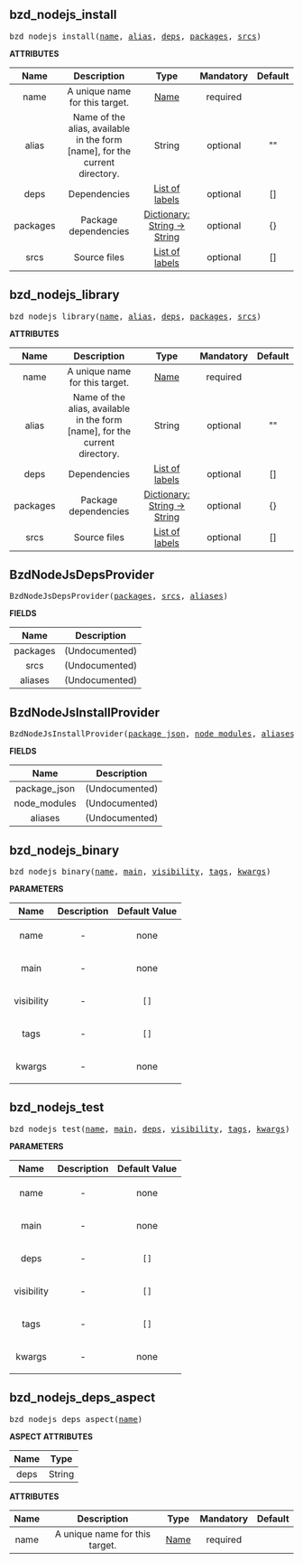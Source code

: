 <!-- Generated with Stardoc: http://skydoc.bazel.build -->

<a name="#bzd_nodejs_install"></a>

## bzd_nodejs_install

<pre>
bzd_nodejs_install(<a href="#bzd_nodejs_install-name">name</a>, <a href="#bzd_nodejs_install-alias">alias</a>, <a href="#bzd_nodejs_install-deps">deps</a>, <a href="#bzd_nodejs_install-packages">packages</a>, <a href="#bzd_nodejs_install-srcs">srcs</a>)
</pre>



**ATTRIBUTES**


| Name  | Description | Type | Mandatory | Default |
| :-------------: | :-------------: | :-------------: | :-------------: | :-------------: |
| name |  A unique name for this target.   | <a href="https://bazel.build/docs/build-ref.html#name">Name</a> | required |  |
| alias |  Name of the alias, available in the form [name], for the current directory.   | String | optional | "" |
| deps |  Dependencies   | <a href="https://bazel.build/docs/build-ref.html#labels">List of labels</a> | optional | [] |
| packages |  Package dependencies   | <a href="https://bazel.build/docs/skylark/lib/dict.html">Dictionary: String -> String</a> | optional | {} |
| srcs |  Source files   | <a href="https://bazel.build/docs/build-ref.html#labels">List of labels</a> | optional | [] |


<a name="#bzd_nodejs_library"></a>

## bzd_nodejs_library

<pre>
bzd_nodejs_library(<a href="#bzd_nodejs_library-name">name</a>, <a href="#bzd_nodejs_library-alias">alias</a>, <a href="#bzd_nodejs_library-deps">deps</a>, <a href="#bzd_nodejs_library-packages">packages</a>, <a href="#bzd_nodejs_library-srcs">srcs</a>)
</pre>



**ATTRIBUTES**


| Name  | Description | Type | Mandatory | Default |
| :-------------: | :-------------: | :-------------: | :-------------: | :-------------: |
| name |  A unique name for this target.   | <a href="https://bazel.build/docs/build-ref.html#name">Name</a> | required |  |
| alias |  Name of the alias, available in the form [name], for the current directory.   | String | optional | "" |
| deps |  Dependencies   | <a href="https://bazel.build/docs/build-ref.html#labels">List of labels</a> | optional | [] |
| packages |  Package dependencies   | <a href="https://bazel.build/docs/skylark/lib/dict.html">Dictionary: String -> String</a> | optional | {} |
| srcs |  Source files   | <a href="https://bazel.build/docs/build-ref.html#labels">List of labels</a> | optional | [] |


<a name="#BzdNodeJsDepsProvider"></a>

## BzdNodeJsDepsProvider

<pre>
BzdNodeJsDepsProvider(<a href="#BzdNodeJsDepsProvider-packages">packages</a>, <a href="#BzdNodeJsDepsProvider-srcs">srcs</a>, <a href="#BzdNodeJsDepsProvider-aliases">aliases</a>)
</pre>



**FIELDS**


| Name  | Description |
| :-------------: | :-------------: |
| packages |  (Undocumented)    |
| srcs |  (Undocumented)    |
| aliases |  (Undocumented)    |


<a name="#BzdNodeJsInstallProvider"></a>

## BzdNodeJsInstallProvider

<pre>
BzdNodeJsInstallProvider(<a href="#BzdNodeJsInstallProvider-package_json">package_json</a>, <a href="#BzdNodeJsInstallProvider-node_modules">node_modules</a>, <a href="#BzdNodeJsInstallProvider-aliases">aliases</a>)
</pre>



**FIELDS**


| Name  | Description |
| :-------------: | :-------------: |
| package_json |  (Undocumented)    |
| node_modules |  (Undocumented)    |
| aliases |  (Undocumented)    |


<a name="#bzd_nodejs_binary"></a>

## bzd_nodejs_binary

<pre>
bzd_nodejs_binary(<a href="#bzd_nodejs_binary-name">name</a>, <a href="#bzd_nodejs_binary-main">main</a>, <a href="#bzd_nodejs_binary-visibility">visibility</a>, <a href="#bzd_nodejs_binary-tags">tags</a>, <a href="#bzd_nodejs_binary-kwargs">kwargs</a>)
</pre>



**PARAMETERS**


| Name  | Description | Default Value |
| :-------------: | :-------------: | :-------------: |
| name |  <p align="center"> - </p>   |  none |
| main |  <p align="center"> - </p>   |  none |
| visibility |  <p align="center"> - </p>   |  <code>[]</code> |
| tags |  <p align="center"> - </p>   |  <code>[]</code> |
| kwargs |  <p align="center"> - </p>   |  none |


<a name="#bzd_nodejs_test"></a>

## bzd_nodejs_test

<pre>
bzd_nodejs_test(<a href="#bzd_nodejs_test-name">name</a>, <a href="#bzd_nodejs_test-main">main</a>, <a href="#bzd_nodejs_test-deps">deps</a>, <a href="#bzd_nodejs_test-visibility">visibility</a>, <a href="#bzd_nodejs_test-tags">tags</a>, <a href="#bzd_nodejs_test-kwargs">kwargs</a>)
</pre>



**PARAMETERS**


| Name  | Description | Default Value |
| :-------------: | :-------------: | :-------------: |
| name |  <p align="center"> - </p>   |  none |
| main |  <p align="center"> - </p>   |  none |
| deps |  <p align="center"> - </p>   |  <code>[]</code> |
| visibility |  <p align="center"> - </p>   |  <code>[]</code> |
| tags |  <p align="center"> - </p>   |  <code>[]</code> |
| kwargs |  <p align="center"> - </p>   |  none |


<a name="#bzd_nodejs_deps_aspect"></a>

## bzd_nodejs_deps_aspect

<pre>
bzd_nodejs_deps_aspect(<a href="#bzd_nodejs_deps_aspect-name">name</a>)
</pre>



**ASPECT ATTRIBUTES**


| Name | Type |
| :-------------: | :-------------: |
| deps| String |


**ATTRIBUTES**


| Name  | Description | Type | Mandatory | Default |
| :-------------: | :-------------: | :-------------: | :-------------: | :-------------: |
| name |  A unique name for this target.   | <a href="https://bazel.build/docs/build-ref.html#name">Name</a> | required |   |


